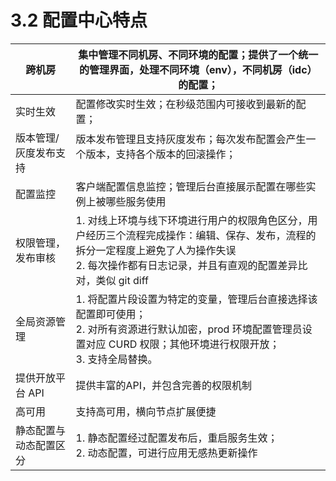 # 3.2 配置中心特点

| 跨机房 | 集中管理不同机房、不同环境的配置；提供了一个统一的管理界面，处理不同环境（env），不同机房（idc）的配置； |
| --- | --- |
| 实时生效 | 配置修改实时生效；在秒级范围内可接收到最新的配置； |
| 版本管理/灰度发布支持 | 版本发布管理且支持灰度发布；每次发布配置会产生一个版本，支持各个版本的回滚操作；<br />  |
| 配置监控 | 客户端配置信息监控；管理后台直接展示配置在哪些实例上被哪些服务使用 |
| 权限管理，发布审核 | 1. 对线上环境与线下环境进行用户的权限角色区分，用户经历三个流程完成操作：编辑、保存、发布，流程的拆分一定程度上避免了人为操作失误<br />2. 每次操作都有日志记录，并且有直观的配置差异比对，类似 git diff |
| 全局资源管理 | 1. 将配置片段设置为特定的变量，管理后台直接选择该配置即可使用；<br />2. 对所有资源进行默认加密，prod 环境配置管理员设置对应 CURD 权限；其他环境进行权限开放；<br />3. 支持全局替换。 |
| 提供开放平台 API | 提供丰富的API，并包含完善的权限机制 |
| 高可用 | 支持高可用，横向节点扩展便捷 |
| 静态配置与动态配置区分 | 1. 静态配置经过配置发布后，重启服务生效；<br />2. 动态配置，可进行应用无感热更新操作 |
